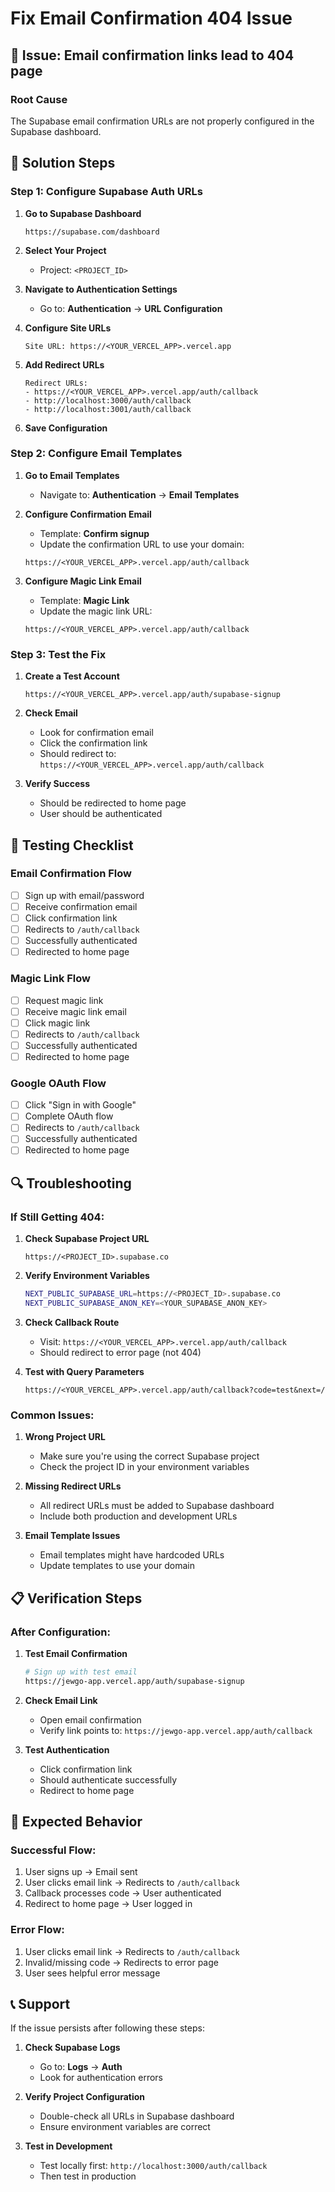 # Fix Email Confirmation 404 Issue

## 🚨 **Issue**: Email confirmation links lead to 404 page

### **Root Cause**
The Supabase email confirmation URLs are not properly configured in the Supabase dashboard.

## 🔧 **Solution Steps**

### **Step 1: Configure Supabase Auth URLs**

1. **Go to Supabase Dashboard**
   ```
   https://supabase.com/dashboard
   ```

2. **Select Your Project**
   - Project: `<PROJECT_ID>`

3. **Navigate to Authentication Settings**
   - Go to: **Authentication** → **URL Configuration**

4. **Configure Site URLs**
   ```
   Site URL: https://<YOUR_VERCEL_APP>.vercel.app
   ```

5. **Add Redirect URLs**
   ```
   Redirect URLs:
   - https://<YOUR_VERCEL_APP>.vercel.app/auth/callback
   - http://localhost:3000/auth/callback
   - http://localhost:3001/auth/callback
   ```

6. **Save Configuration**

### **Step 2: Configure Email Templates**

1. **Go to Email Templates**
   - Navigate to: **Authentication** → **Email Templates**

2. **Configure Confirmation Email**
   - Template: **Confirm signup**
   - Update the confirmation URL to use your domain:
   ```
   https://<YOUR_VERCEL_APP>.vercel.app/auth/callback
   ```

3. **Configure Magic Link Email**
   - Template: **Magic Link**
   - Update the magic link URL:
   ```
   https://<YOUR_VERCEL_APP>.vercel.app/auth/callback
   ```

### **Step 3: Test the Fix**

1. **Create a Test Account**
   ```
   https://<YOUR_VERCEL_APP>.vercel.app/auth/supabase-signup
   ```

2. **Check Email**
   - Look for confirmation email
   - Click the confirmation link
   - Should redirect to: `https://<YOUR_VERCEL_APP>.vercel.app/auth/callback`

3. **Verify Success**
   - Should be redirected to home page
   - User should be authenticated

## 🧪 **Testing Checklist**

### **Email Confirmation Flow**
- [ ] Sign up with email/password
- [ ] Receive confirmation email
- [ ] Click confirmation link
- [ ] Redirects to `/auth/callback`
- [ ] Successfully authenticated
- [ ] Redirected to home page

### **Magic Link Flow**
- [ ] Request magic link
- [ ] Receive magic link email
- [ ] Click magic link
- [ ] Redirects to `/auth/callback`
- [ ] Successfully authenticated
- [ ] Redirected to home page

### **Google OAuth Flow**
- [ ] Click "Sign in with Google"
- [ ] Complete OAuth flow
- [ ] Redirects to `/auth/callback`
- [ ] Successfully authenticated
- [ ] Redirected to home page

## 🔍 **Troubleshooting**

### **If Still Getting 404:**

1. **Check Supabase Project URL**
   ```
   https://<PROJECT_ID>.supabase.co
   ```

2. **Verify Environment Variables**
   ```bash
   NEXT_PUBLIC_SUPABASE_URL=https://<PROJECT_ID>.supabase.co
   NEXT_PUBLIC_SUPABASE_ANON_KEY=<YOUR_SUPABASE_ANON_KEY>
   ```

3. **Check Callback Route**
   - Visit: `https://<YOUR_VERCEL_APP>.vercel.app/auth/callback`
   - Should redirect to error page (not 404)

4. **Test with Query Parameters**
   ```
   https://<YOUR_VERCEL_APP>.vercel.app/auth/callback?code=test&next=/
   ```

### **Common Issues:**

1. **Wrong Project URL**
   - Make sure you're using the correct Supabase project
   - Check the project ID in your environment variables

2. **Missing Redirect URLs**
   - All redirect URLs must be added to Supabase dashboard
   - Include both production and development URLs

3. **Email Template Issues**
   - Email templates might have hardcoded URLs
   - Update templates to use your domain

## 📋 **Verification Steps**

### **After Configuration:**

1. **Test Email Confirmation**
   ```bash
   # Sign up with test email
   https://jewgo-app.vercel.app/auth/supabase-signup
   ```

2. **Check Email Link**
   - Open email confirmation
   - Verify link points to: `https://jewgo-app.vercel.app/auth/callback`

3. **Test Authentication**
   - Click confirmation link
   - Should authenticate successfully
   - Redirect to home page

## 🎯 **Expected Behavior**

### **Successful Flow:**
1. User signs up → Email sent
2. User clicks email link → Redirects to `/auth/callback`
3. Callback processes code → User authenticated
4. Redirect to home page → User logged in

### **Error Flow:**
1. User clicks email link → Redirects to `/auth/callback`
2. Invalid/missing code → Redirects to error page
3. User sees helpful error message

## 📞 **Support**

If the issue persists after following these steps:

1. **Check Supabase Logs**
   - Go to: **Logs** → **Auth**
   - Look for authentication errors

2. **Verify Project Configuration**
   - Double-check all URLs in Supabase dashboard
   - Ensure environment variables are correct

3. **Test in Development**
   - Test locally first: `http://localhost:3000/auth/callback`
   - Then test in production
